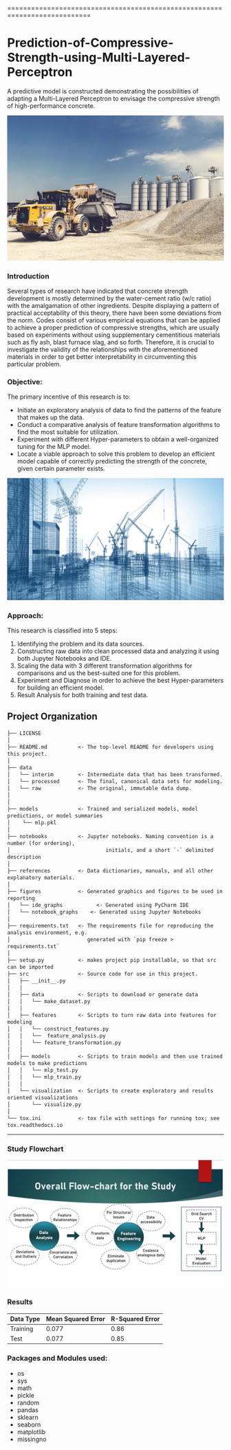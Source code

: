 ===========================================================================
# Prediction-of-Compressive-Strength-using-Multi-Layered-Perceptron

A predictive model is constructed demonstrating the possibilities of adapting a Multi-Layered 
Perceptron to envisage the compressive strength of high-performance concrete. 

![alt text](https://github.com/shahriar-rahman/Prediction-of-Compressive-Strength-using-Multi-Layered-Perceptron/blob/main/img/git_img%20(1).jpg)

### Introduction
Several types of research have indicated that concrete strength development is mostly determined by the water-cement ratio 
(w/c ratio) with the amalgamation of other ingredients. Despite displaying a pattern of practical acceptability of this theory, 
there have been some deviations from the norm. Codes consist of various empirical equations that can be applied to achieve 
a proper prediction of compressive strengths, which are usually based on experiments without using supplementary 
cementitious materials such as fly ash, blast furnace slag, and so forth. Therefore, it is crucial to investigate the validity of 
the relationships with the aforementioned materials in order to get better interpretability in circumventing this particular problem. 

### Objective:
The primary incentive of this research is to:
* Initiate an exploratory analysis of data to find the patterns of the feature that makes up the data.
* Conduct a comparative analysis of feature transformation algorithms to find the most suitable for utilization.
* Experiment with different Hyper-parameters to obtain a well-organized tuning for the MLP model.
* Locate a viable approach to solve this problem to develop an efficient model capable of correctly predicting 
the strength of the concrete, given certain parameter exists.

![alt text](https://github.com/shahriar-rahman/Prediction-of-Compressive-Strength-using-Multi-Layered-Perceptron/blob/main/img/git_img%20(2).jpg)

### Approach:
This research is classified into 5 steps:
1.	Identifying the problem and its data sources.
2.	Constructing raw data into clean processed data and analyzing it using both Jupyter Notebooks and IDE.
3.	Scaling the data with 3 different transformation algorithms for comparisons and us the best-suited one for this problem.
4.	Experiment and Diagnose in order to achieve the best Hyper-parameters for building an efficient model.
5.	Result Analysis for both training and test data.

Project Organization
------------
    ├── LICENSE
    │
    ├── README.md          <- The top-level README for developers using this project.
    │
    ├── data
    │   └── interim        <- Intermediate data that has been transformed.
    │   └── processed      <- The final, canonical data sets for modeling.
    │   └── raw            <- The original, immutable data dump.
    │
    │
    ├── models             <- Trained and serialized models, model predictions, or model summaries  
    │    └── mlp.pkl
    │
    ├── notebooks          <- Jupyter notebooks. Naming convention is a number (for ordering),
    │                         		initials, and a short `-` delimited description
    │
    ├── references         <- Data dictionaries, manuals, and all other explanatory materials.
    │
    ├── figures            <- Generated graphics and figures to be used in reporting
    │   └── ide_graphs           <- Generated using PyCharm IDE
    │   └── notebook_graphs    <- Generated using Jupyter Notebooks
    │
    ├── requirements.txt   <- The requirements file for reproducing the analysis environment, e.g.
    │                         generated with `pip freeze > requirements.txt`
    │
    ├── setup.py           <- makes project pip installable, so that src can be imported
    ├── src                <- Source code for use in this project.
    │   ├── __init__.py    
    │   │
    │   ├── data           <- Scripts to download or generate data
    │   │   └── make_dataset.py
    │   │
    │   ├── features       <- Scripts to turn raw data into features for modeling
    │   │   └── construct_features.py
    │   │   └──  feature_analysis.py
    │   │   └── feature_transformation.py
    │   │
    │   ├── models         <- Scripts to train models and then use trained models to make predictions         
    │   │   └── mlp_test.py
    │   │   └── mlp_train.py
    │   │
    │   └── visualization  <- Scripts to create exploratory and results oriented visualizations
    │       └── visualize.py
    │
    └── tox.ini            <- tox file with settings for running tox; see tox.readthedocs.io

--------

### Study Flowchart
![alt text](https://github.com/shahriar-rahman/Prediction-of-Compressive-Strength-using-Multi-Layered-Perceptron/blob/main/img/flow_chart.JPG)

### Results
| Data Type | Mean Squared Error | R-Squared Error |
|----------- | --------------------- | ------------------ |
| Training | 0.077 | 0.86 |
| Test     | 0.077 | 0.85 |

### Packages and Modules used:
* os
* sys
* math
* pickle
* random
* pandas
* sklearn
* seaborn
* matplotlib
* missingno



